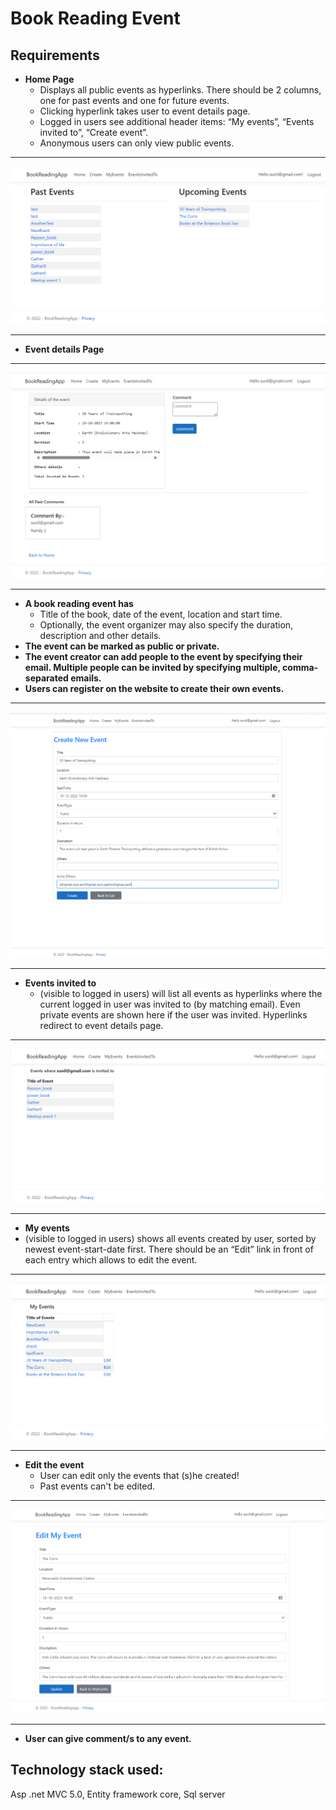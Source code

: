 # Book Reading Event

## Requirements
- **Home Page**
   - Displays all public events as hyperlinks. There should be 2 columns, one for past events and one for future events.
   - Clicking hyperlink takes user to event details page.
   - Logged in users see additional header items: “My events”, “Events invited to”, “Create event”.
   - Anonymous users can only view public events.
---
![Home Page](https://github.com/sunil-yadav-800/Book-Reading-Event/blob/main/BookReadingApp/Images/Home.png)

---
- **Event details Page**
---
![Event details](https://github.com/sunil-yadav-800/Book-Reading-Event/blob/main/BookReadingApp/Images/EventDetails.png)

---
- **A book reading event has**
  - Title of the book, date of the event, location and start time.
  - Optionally, the event organizer may also specify the duration, description and other details.
- **The event can be marked as public or private.**
- **The event creator can add people to the event by specifying their email. Multiple people can be invited by specifying multiple, comma-separated emails.**
- **Users can register on the website to create their own events.**
---
![Create Event](https://github.com/sunil-yadav-800/Book-Reading-Event/blob/main/BookReadingApp/Images/CreateEvent.png)

---
- **Events invited to**
   - (visible to logged in users) will list all events as hyperlinks where the current logged in user was invited to (by matching email). Even private events are shown here if the user was invited. Hyperlinks redirect to event details page.
---
![Events invited to](https://github.com/sunil-yadav-800/Book-Reading-Event/blob/main/BookReadingApp/Images/EventsInvitedTo.png)

---
-	**My events**
  - (visible to logged in users) shows all events created by user, sorted by newest event-start-date first. There should be an “Edit” link in front of each entry which allows to edit the event.
---
![My events](https://github.com/sunil-yadav-800/Book-Reading-Event/blob/main/BookReadingApp/Images/MyEvents.png)

---
- **Edit the event**
   - User can edit only the events that (s)he created!
   - Past events can't be edited.
---
![Edit my event](https://github.com/sunil-yadav-800/Book-Reading-Event/blob/main/BookReadingApp/Images/EditMyEvent.png)

---
- **User can give comment/s to any event.**

## Technology stack used:
 Asp .net MVC 5.0, Entity framework core, Sql server
